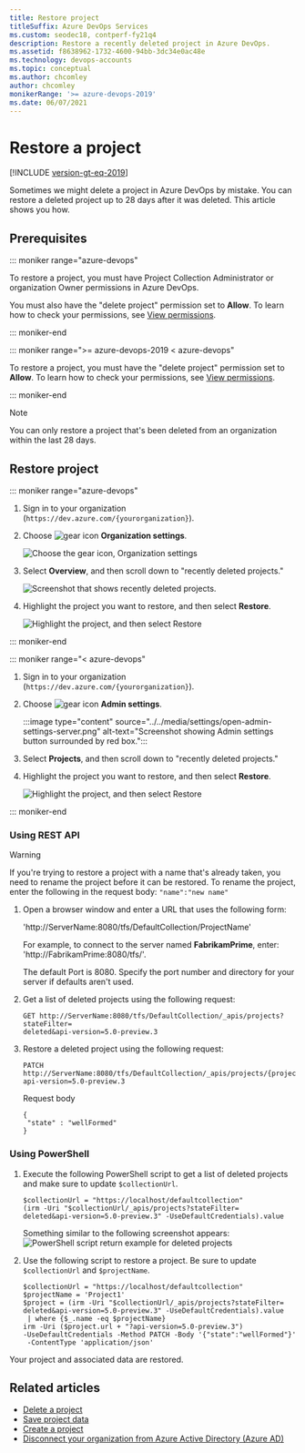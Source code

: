 ```yaml
---
title: Restore project
titleSuffix: Azure DevOps Services
ms.custom: seodec18, contperf-fy21q4
description: Restore a recently deleted project in Azure DevOps.
ms.assetid: f8638962-1732-4600-94bb-3dc34e0ac48e
ms.technology: devops-accounts
ms.topic: conceptual
ms.author: chcomley
author: chcomley
monikerRange: '>= azure-devops-2019'
ms.date: 06/07/2021
---
```


# Restore a project

[!INCLUDE [version-gt-eq-2019](../../includes/version-gt-eq-2019.md)]

Sometimes we might delete a project in Azure DevOps by mistake. You can restore a deleted project up to 28 days after it was deleted. This article shows you how.

## Prerequisites

::: moniker range="azure-devops"

To restore a project, you must have Project Collection Administrator or organization Owner permissions in Azure DevOps.

You must also have the "delete project" permission set to **Allow**. To learn how to check your permissions, see [View permissions](../security/view-permissions.md).

::: moniker-end

::: moniker range=">= azure-devops-2019 < azure-devops"

To restore a project, you must have the "delete project" permission set to **Allow**. To learn how to check your permissions, see [View permissions](../security/view-permissions.md).

::: moniker-end

> [!NOTE]
> You can only restore a project that's been deleted from an organization within the last 28 days.

## Restore project

::: moniker range="azure-devops"

1. Sign in to your organization (```https://dev.azure.com/{yourorganization}```).

2. Choose ![gear icon](../../media/icons/gear-icon.png) **Organization settings**.

   ![Choose the gear icon, Organization settings](../../media/settings/open-admin-settings-vert.png)

3. Select **Overview**, and then scroll down to "recently deleted projects."

   ![Screenshot that shows recently deleted projects.](../accounts/media/shared/organization-settings-select-overview.png)

4. Highlight the project you want to restore, and then select **Restore**.

   ![Highlight the project, and then select Restore](media/restore-project/recently-deleted-projects.png)

::: moniker-end

::: moniker range="< azure-devops"

1. Sign in to your organization (```https://dev.azure.com/{yourorganization}```).

2. Choose ![gear icon](../../media/icons/gear-icon.png) **Admin settings**.

   :::image type="content" source="../../media/settings/open-admin-settings-server.png" alt-text="Screenshot showing Admin settings button surrounded by red box.":::

3. Select **Projects**, and then scroll down to "recently deleted projects."

4. Highlight the project you want to restore, and then select **Restore**.

   ![Highlight the project, and then select Restore](media/restore-project/recently-deleted-projects.png)

::: moniker-end

### Using REST API

> [!WARNING]
> If you're trying to restore a project with a name that's already taken, you need to rename the project before it can be restored. To rename the project, enter the following in the request body: `"name":"new name"`

1. Open a browser window and enter a URL that uses the following form:  

    'http://ServerName:8080/tfs/DefaultCollection/ProjectName'

   For example, to connect to the server named **FabrikamPrime**, enter: 'http://FabrikamPrime:8080/tfs/'.

   The default Port is 8080. Specify the port number and directory for your server if defaults aren't used.

2. Get a list of deleted projects using the following request:

   ```
   GET http://ServerName:8080/tfs/DefaultCollection/_apis/projects?stateFilter=
   deleted&api-version=5.0-preview.3
   ```

3. Restore a deleted project using the following request:

   ```
   PATCH http://ServerName:8080/tfs/DefaultCollection/_apis/projects/{projectId}?
   api-version=5.0-preview.3
   ```
   Request body

   ```   
   {
    "state" : "wellFormed"
   }
   ```

### Using PowerShell

1. Execute the following PowerShell script to get a list of deleted projects and make sure to update `$collectionUrl`.

   ```
   $collectionUrl = "https://localhost/defaultcollection"
   (irm -Uri "$collectionUrl/_apis/projects?stateFilter=
   deleted&api-version=5.0-preview.3" -UseDefaultCredentials).value
   ```

   Something similar to the following screenshot appears:
   ![PowerShell script return example for deleted projects](media/restore-project/deleted-projects-powershell-script-2019.png)

2. Use the following script to restore a project. Be sure to update `$collectionUrl` and `$projectName`.


   ```
   $collectionUrl = "https://localhost/defaultcollection"
   $projectName = 'Project1'
   $project = (irm -Uri "$collectionUrl/_apis/projects?stateFilter=
   deleted&api-version=5.0-preview.3" -UseDefaultCredentials).value
    | where {$_.name -eq $projectName}
   irm -Uri ($project.url + "?api-version=5.0-preview.3") 
   -UseDefaultCredentials -Method PATCH -Body '{"state":"wellFormed"}'
    -ContentType 'application/json'
   ```

Your project and associated data are restored.

## Related articles

* [Delete a project](delete-project.md)
* [Save project data](save-project-data.md)
* [Create a project](create-project.md)
* [Disconnect your organization from Azure Active Directory (Azure AD)](../accounts/disconnect-organization-from-azure-ad.md)
